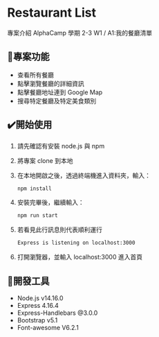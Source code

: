 # Restaurant List

專案介紹
AlphaCamp 學期 2-3 W1 / A1:我的餐廳清單 

## 🎯專案功能

- 查看所有餐廳
- 點擊瀏覽餐廳的詳細資訊
- 點擊餐廳地址連到 Google Map
- 搜尋特定餐廳及特定美食類別

## ✔️開始使用

1. 請先確認有安裝 node.js 與 npm
2. 將專案 clone 到本地
3. 在本地開啟之後，透過終端機進入資料夾，輸入：

   ```bash
   npm install
   ```

4. 安裝完畢後，繼續輸入：

   ```bash
   npm run start
   ```

5. 若看見此行訊息則代表順利運行

   ```bash
   Express is listening on localhost:3000
   ```

6. 打開瀏覽器，並輸入 localhost:3000 進入首頁

## 📌開發工具

- Node.js v14.16.0
- Express 4.16.4
- Express-Handlebars @3.0.0
- Bootstrap v5.1
- Font-awesome V6.2.1
